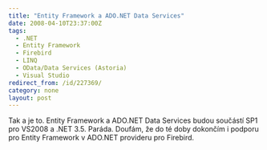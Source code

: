 ```yaml
---
title: "Entity Framework a ADO.NET Data Services"
date: 2008-04-10T23:37:00Z
tags:
  - .NET
  - Entity Framework
  - Firebird
  - LINQ
  - OData/Data Services (Astoria)
  - Visual Studio
redirect_from: /id/227369/
category: none
layout: post
---
```

Tak a je to. Entity Framework a ADO.NET Data Services budou součástí SP1 pro VS2008 a .NET 3.5. Paráda. Doufám, že do té doby dokončím i podporu pro Entity Framework v ADO.NET provideru pro Firebird.
